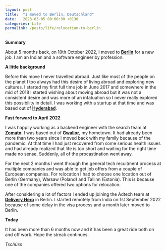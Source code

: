 ```yaml
---
layout: post
title:  "I moved to Berlin, Deutschland"
date:   2023-03-05 08:00:00 +0130
categories: Life
permalink: /posts/life/relocation-to-berlin
---
```


**Summary**

About 5 months back, on 10th October 2022, I moved to [**Berlin**](https://en.wikipedia.org/wiki/Berlin) for a new job. I am an Indian and a software engineer by profession.

**A little background**

Before this move I never travelled abroad. Just like most of the people on the planet I too always had this desire of living abroad and exploring new cultures. I started my first full time job in June 2017 and somewhere in the mid of 2018 I started wishing about moving abroad but it was not a consistent desire and was more of an infatuation so I never really explored this possibility in detail. I was working with a startup at that time and was based out of [**Hyderabad**](https://en.wikipedia.org/wiki/Hyderabad).

**Fast forward to April 2022**

I was happily working as a backend engineer with the search team at [**Zomato**](https://zomato.com). I was based out of [**Gwalior**](https://en.wikipedia.org/wiki/Gwalior), my hometown. It had already been more than two years since I moved back with my family because of the pandemic. At that time I had just recovered from some serious health issues and had already realized that life is too short and waiting for the right time made no sense. Suddenly, all of the procastination went away.

For the next 2 months I went through the general tech recuitment process at multiple companies and was able to get job offers from a couple of European companies. For relocation I had to choose one location out of Berlin (Germany), Warsaw (Poland) and Tallinn (Estonia). This is because one of the companies offered two options for relocation.

After considering a lot of factors I ended up joining the Adtech team at [**Delivery Hero**](https://deliveryhero.com) in Berlin. I started remotely from India on 1st September 2022 because of some delay in the visa process and a month later moved to Berlin.

**Today**

It has been more than 6 months now and it has been a great ride both on and off work. Hope the streak continues.

_Tschüss_